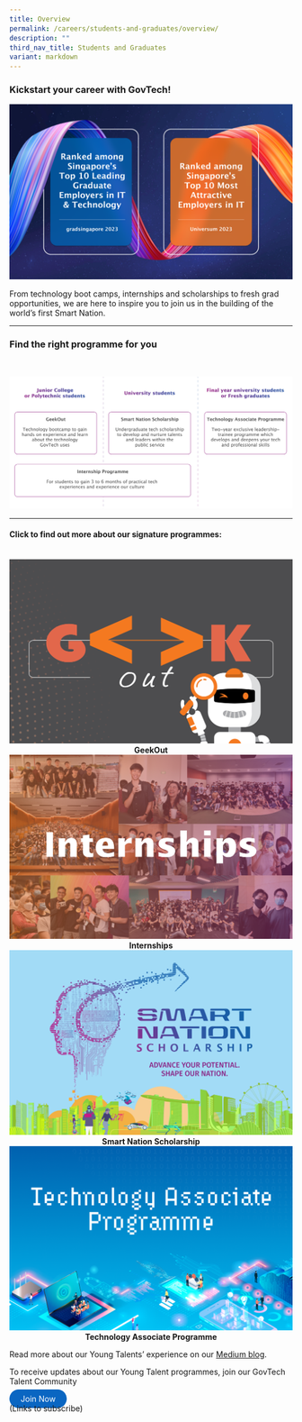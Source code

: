 ```yaml
---
title: Overview
permalink: /careers/students-and-graduates/overview/
description: ""
third_nav_title: Students and Graduates
variant: markdown
---
```

### Kickstart your career with GovTech!
![GovTech is a top ten tech employer](/images/careers/YT-Awards-2023.png)

From technology boot camps, internships and scholarships to fresh grad opportunities, we are here to inspire you to join us in the building of the world’s first Smart Nation. 

---

### Find the right programme for you
<br>

![GovTech Students and Graduates Programmes](/images/careers/govtech-students-and-graduates-programmes.png)

---

#### Click to find out more about our signature programmes:
<br>

<div class="row">
  <div class="col" style="text-align: center">
    <a href="/careers/students-and-graduates/geekout" target="_blank">
      <img src="/images/careers/GeekOut-card.png" alt="GeekOut"></a>
    <figcaption><b>GeekOut</b></figcaption>
  </div>

  <div class="col" style="text-align: center">
    <a href="/careers/students-and-graduates/internships" target="_blank">
      <img src="/images/careers/Internships-card.png" alt="Internships"></a>
    <figcaption><b>Internships</b></figcaption>
  </div>
	
  <div class="col" style="text-align: center">
    <a href="/careers/students-and-graduates/smart-nation-scholarship" target="_blank">
      <img src="/images/careers/SNS-card-2.png" alt="Smart Nation Scholarship"></a>
    <figcaption><b>Smart Nation Scholarship</b></figcaption>
  </div>
	
  <div class="col" style="text-align: center">
     <a href="/careers/students-and-graduates/technology-associate-programme" target="_blank">
      <img src="/images/careers/TAP-thumbnail.png" alt="Technology Associate Programme"></a>
    <figcaption><b>Technology Associate Programme</b></figcaption>
  </div>
</div>

Read more about our Young Talents’ experience on our [Medium blog](https://medium.com/ytpo-govtech).

To receive updates about our Young Talent programmes, join our GovTech Talent Community

<a href="https://go.gov.sg/govtechtalentcommunity" target="\_blank" style="background-color: #0A66C2; color: white; text-decoration: none; border-radius: 100px; padding-left: 20px; padding-right: 20px; padding-top:8px; padding-bottom:8px">Join Now</a>
<br> (Links to subscribe)
